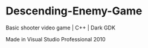 # Descending-Enemy-Game
Basic shooter video game | C++ | Dark GDK

Made in Visual Studio Professional 2010
